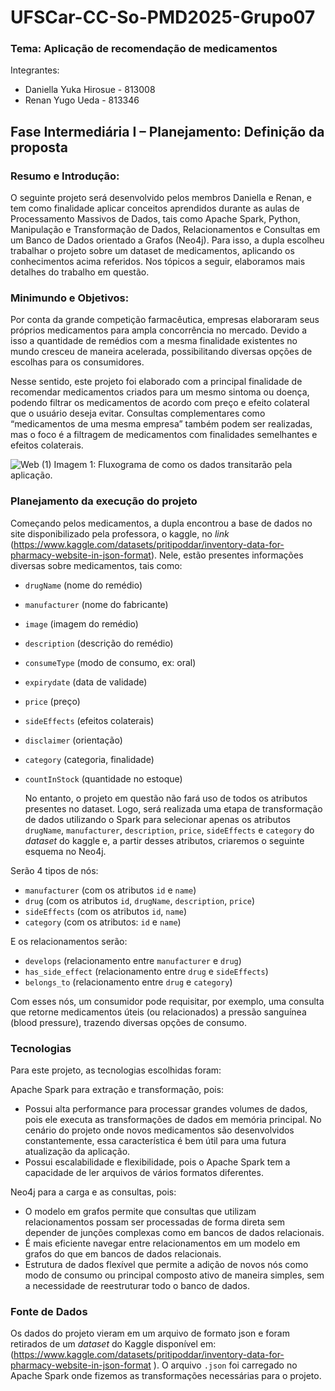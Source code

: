 # UFSCar-CC-So-PMD2025-Grupo07

### Tema: Aplicação de recomendação de medicamentos

Integrantes:
- Daniella Yuka Hirosue - 813008
- Renan Yugo Ueda - 813346

## Fase Intermediária I – Planejamento: Definição da proposta

### Resumo e Introdução:

  O seguinte projeto será desenvolvido pelos membros Daniella e Renan, e tem como finalidade aplicar conceitos aprendidos durante as aulas de Processamento Massivos de Dados, tais como Apache Spark, Python, Manipulação e Transformação de Dados, Relacionamentos e Consultas em um Banco de Dados orientado a Grafos (Neo4j).
Para isso, a dupla escolheu trabalhar o projeto sobre um dataset de medicamentos, aplicando os conhecimentos acima referidos.
Nos tópicos a seguir, elaboramos mais detalhes do trabalho em questão.

### Minimundo e Objetivos:

  Por conta da grande competição farmacêutica, empresas elaboraram seus próprios medicamentos para ampla concorrência no mercado. Devido a isso a quantidade de remédios com a mesma finalidade existentes no mundo cresceu de maneira acelerada, possibilitando diversas opções de escolhas para os consumidores.

  Nesse sentido, este projeto foi elaborado com a principal finalidade de recomendar medicamentos criados para um mesmo sintoma ou doença, podendo filtrar os medicamentos de acordo com preço e efeito colateral que o usuário deseja evitar. Consultas complementares como “medicamentos de uma mesma empresa” também podem ser realizadas, mas o foco é a filtragem de medicamentos com finalidades semelhantes e efeitos colaterais.

![Web (1)](https://github.com/user-attachments/assets/147d9562-75da-4811-a6e1-f6e049b4ff25)
Imagem 1: Fluxograma de como os dados transitarão pela aplicação.

### Planejamento da execução do projeto

  Começando pelos medicamentos, a dupla encontrou a base de dados no site disponibilizado pela professora, o kaggle, no *link* (https://www.kaggle.com/datasets/pritipoddar/inventory-data-for-pharmacy-website-in-json-format). Nele, estão presentes informações diversas sobre medicamentos, tais como:
- `drugName` (nome do remédio)
- `manufacturer` (nome do fabricante)
- `image` (imagem do remédio)
- `description` (descrição do remédio)
- `consumeType` (modo de consumo, ex: oral)
- `expirydate` (data de validade)
- `price` (preço)
- `sideEffects` (efeitos colaterais)
- `disclaimer` (orientação)
- `category` (categoria, finalidade)
- `countInStock` (quantidade no estoque)

  No entanto, o projeto em questão não fará uso de todos os atributos presentes no dataset. Logo, será realizada uma etapa de transformação de dados utilizando o Spark para selecionar apenas os atributos `drugName`, `manufacturer`, `description`, `price`, `sideEffects` e `category` do *dataset* do kaggle e, a partir desses atributos, criaremos o seguinte esquema no Neo4j. 

Serão 4 tipos de nós: 
- `manufacturer` (com os atributos `id` e `name`)
- `drug` (com os atributos `id`, `drugName`, `description`, `price`)
- `sideEffects` (com os atributos `id`, `name`) 
- `category` (com os atributos: `id` e `name`)

E os relacionamentos serão:
- `develops` (relacionamento entre `manufacturer` e `drug`)
- `has_side_effect` (relacionamento entre `drug` e `sideEffects`)
- `belongs_to` (relacionamento entre `drug` e `category`)

Com esses nós, um consumidor pode requisitar, por exemplo, uma consulta que retorne medicamentos úteis (ou relacionados) a pressão sanguínea (blood pressure), trazendo diversas opções de consumo.

### Tecnologias
Para este projeto, as tecnologias escolhidas foram:

Apache Spark para extração e transformação, pois:
- Possui alta performance para processar grandes volumes de dados, pois ele executa as transformações de dados em memória principal. No cenário do projeto onde novos medicamentos são desenvolvidos constantemente, essa característica é bem útil para uma futura atualização da aplicação.
- Possui escalabilidade e flexibilidade, pois o Apache Spark tem a capacidade de ler arquivos de vários formatos diferentes.

Neo4j para a carga e as consultas, pois:
- O modelo em grafos permite que consultas que utilizam relacionamentos possam ser processadas de forma direta sem depender de junções complexas como em bancos de dados relacionais.
- É mais eficiente navegar entre relacionamentos em um modelo em grafos do que em bancos de dados relacionais.
- Estrutura de dados flexível que permite a adição de novos nós como modo de consumo ou principal composto ativo de maneira simples, sem a necessidade de reestruturar todo o banco de dados.

### Fonte de Dados
Os dados do projeto vieram em um arquivo de formato json e foram retirados de um *dataset* do Kaggle disponível em: (https://www.kaggle.com/datasets/pritipoddar/inventory-data-for-pharmacy-website-in-json-format ). O arquivo `.json` foi carregado no Apache Spark onde fizemos as transformações necessárias para o projeto.



